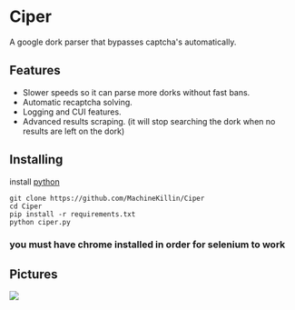 # Ciper
A google dork parser that bypasses captcha's automatically.

## Features
- Slower speeds so it can parse more dorks without fast bans.
- Automatic recaptcha solving.
- Logging and CUI features.
- Advanced results scraping. (it will stop searching the dork when no results are left on the dork)

## Installing
install [python](https://www.python.org/downloads/)
```
git clone https://github.com/MachineKillin/Ciper
cd Ciper
pip install -r requirements.txt
python ciper.py
```
### you must have chrome installed in order for selenium to work

## Pictures
![](https://media.discordapp.net/attachments/883003553726214195/1132109868988379206/image.png?width=1440&height=590)
